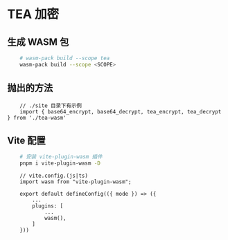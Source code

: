 # TEA 加密

## 生成 WASM 包
```bash
    # wasm-pack build --scope tea
    wasm-pack build --scope <SCOPE>
```

## 抛出的方法
```JS
    // ./site 目录下有示例
    import { base64_encrypt, base64_decrypt, tea_encrypt, tea_decrypt } from './tea-wasm' 
```

## Vite 配置
```bash
    # 安装 vite-plugin-wasm 插件
    pnpm i vite-plugin-wasm -D
```
```JS
    // vite.config.(js|ts)
    import wasm from "vite-plugin-wasm";

    export default defineConfig(({ mode }) => ({
        ...
        plugins: [
            ...
            wasm(),
        ]
    }))
```
